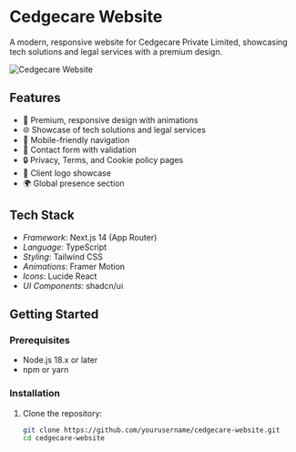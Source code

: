 # Cedgecare Website

A modern, responsive website for Cedgecare Private Limited, showcasing tech solutions and legal services with a premium design.

![Cedgecare Website](https://hebbkx1anhila5yf.public.blob.vercel-storage.com/annie-spratt-QckxruozjRg-unsplash.jpg-qKpe6nzhakVbuM19qBmm6EIALesBnF.jpeg)

## Features

- 🎨 Premium, responsive design with animations
- 🌐 Showcase of tech solutions and legal services
- 📱 Mobile-friendly navigation
- 📝 Contact form with validation
- 🔒 Privacy, Terms, and Cookie policy pages
- 👥 Client logo showcase
- 🌍 Global presence section

## Tech Stack

- *Framework*: Next.js 14 (App Router)
- *Language*: TypeScript
- *Styling*: Tailwind CSS
- *Animations*: Framer Motion
- *Icons*: Lucide React
- *UI Components*: shadcn/ui

## Getting Started

### Prerequisites

- Node.js 18.x or later
- npm or yarn

### Installation

1. Clone the repository:
   ```bash
   git clone https://github.com/yourusername/cedgecare-website.git
   cd cedgecare-website
